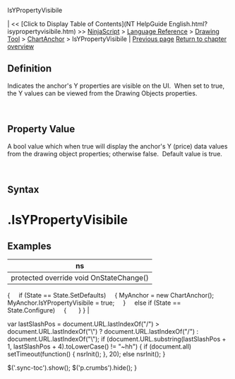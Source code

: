 ﻿










 


IsYPropertyVisibile







| &lt;&lt; [Click to Display Table of Contents](NT HelpGuide English.html?isypropertyvisibile.htm) &gt;&gt;
 [NinjaScript](ninjascript.htm) &gt; [Language Reference](language_reference_wip.htm) &gt; [Drawing Tool](drawing_tools.htm) &gt; [ChartAnchor](chartanchor.htm) &gt;
IsYPropertyVisibile | [Previous page](isxpropertiesvisible.htm)
[Return to chapter overview](chartanchor.htm)










Definition
----------


Indicates the anchor's Y properties are visible on the UI.  When set to true, the Y values can be viewed from the Drawing Objects properties.


 


Property Value
--------------


A bool value which when true will display the anchor's Y (price) data values from the drawing object properties; otherwise false.  Default value is true.


 


Syntax
------


<chartanchor>.IsYPropertyVisibile
=================================



Examples
--------




| ns |
| --- |
| protected override void OnStateChange()
{
     if (State == State.SetDefaults)
     {
MyAnchor = new ChartAnchor();
MyAnchor.IsYPropertyVisibile = true;
     }
     else if (State == State.Configure)
     {
 
     }
} |






 
 var lastSlashPos = document.URL.lastIndexOf("/") &gt; document.URL.lastIndexOf("\\") ? document.URL.lastIndexOf("/") : document.URL.lastIndexOf("\\");
 if (document.URL.substring(lastSlashPos + 1, lastSlashPos + 4).toLowerCase() != "~hh") {
 if (document.all) setTimeout(function() {
 nsrInit();
 }, 20);
 else nsrInit();
 }
 
 
 $('.sync-toc').show();
 $('p.crumbs').hide();
 }
 
 
 



</chartanchor>